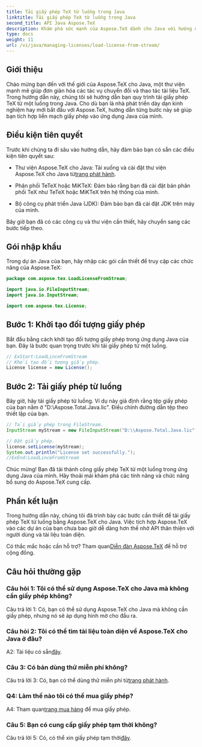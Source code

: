 ```yaml
---
title: Tải giấy phép TeX từ luồng trong Java
linktitle: Tải giấy phép TeX từ luồng trong Java
second_title: API Java Aspose.TeX
description: Khám phá sức mạnh của Aspose.TeX dành cho Java với hướng dẫn từng bước của chúng tôi về cách tải giấy phép TeX từ luồng. Tích hợp liền mạch thao tác tài liệu TeX vào các ứng dụng Java của bạn.
type: docs
weight: 11
url: /vi/java/managing-licenses/load-license-from-stream/
---
```

## Giới thiệu

Chào mừng bạn đến với thế giới của Aspose.TeX cho Java, một thư viện mạnh mẽ giúp đơn giản hóa các tác vụ chuyển đổi và thao tác tài liệu TeX. Trong hướng dẫn này, chúng tôi sẽ hướng dẫn bạn quy trình tải giấy phép TeX từ một luồng trong Java. Cho dù bạn là nhà phát triển dày dạn kinh nghiệm hay mới bắt đầu với Aspose.TeX, hướng dẫn từng bước này sẽ giúp bạn tích hợp liền mạch giấy phép vào ứng dụng Java của mình.

## Điều kiện tiên quyết

Trước khi chúng ta đi sâu vào hướng dẫn, hãy đảm bảo bạn có sẵn các điều kiện tiên quyết sau:

- Thư viện Aspose.TeX cho Java: Tải xuống và cài đặt thư viện Aspose.TeX cho Java từ[trang phát hành](https://releases.aspose.com/tex/java/).

- Phân phối TeTeX hoặc MiKTeX: Đảm bảo rằng bạn đã cài đặt bản phân phối TeX như TeTeX hoặc MiKTeX trên hệ thống của mình.

- Bộ công cụ phát triển Java (JDK): Đảm bảo bạn đã cài đặt JDK trên máy của mình.

Bây giờ bạn đã có các công cụ và thư viện cần thiết, hãy chuyển sang các bước tiếp theo.

## Gói nhập khẩu

Trong dự án Java của bạn, hãy nhập các gói cần thiết để truy cập các chức năng của Aspose.TeX:

```java
package com.aspose.tex.LoadLicenseFromStream;

import java.io.FileInputStream;
import java.io.InputStream;

import com.aspose.tex.License;
```

## Bước 1: Khởi tạo đối tượng giấy phép

Bắt đầu bằng cách khởi tạo đối tượng giấy phép trong ứng dụng Java của bạn. Đây là bước quan trọng trước khi tải giấy phép từ một luồng.

```java
// ExStart:LoadLinceFromStream
// Khởi tạo đối tượng giấy phép.
License license = new License();
```

## Bước 2: Tải giấy phép từ luồng

Bây giờ, hãy tải giấy phép từ luồng. Ví dụ này giả định rằng tệp giấy phép của bạn nằm ở "D:\\Aspose.Total.Java.lic". Điều chỉnh đường dẫn tệp theo thiết lập của bạn.

```java
// Tải giấy phép trong FileStream.
InputStream myStream = new FileInputStream("D:\\Aspose.Total.Java.lic");

// Đặt giấy phép.
license.setLicense(myStream);
System.out.println("License set successfully.");
//ExEnd:LoadLinceFromStream
```

Chúc mừng! Bạn đã tải thành công giấy phép TeX từ một luồng trong ứng dụng Java của mình. Hãy thoải mái khám phá các tính năng và chức năng bổ sung do Aspose.TeX cung cấp.

## Phần kết luận

Trong hướng dẫn này, chúng tôi đã trình bày các bước cần thiết để tải giấy phép TeX từ luồng bằng Aspose.TeX cho Java. Việc tích hợp Aspose.TeX vào các dự án của bạn chưa bao giờ dễ dàng hơn thế nhờ API thân thiện với người dùng và tài liệu toàn diện.

 Có thắc mắc hoặc cần hỗ trợ? Tham quan[Diễn đàn Aspose.TeX](https://forum.aspose.com/c/tex/47) để hỗ trợ cộng đồng.

## Câu hỏi thường gặp

### Câu hỏi 1: Tôi có thể sử dụng Aspose.TeX cho Java mà không cần giấy phép không?

Câu trả lời 1: Có, bạn có thể sử dụng Aspose.TeX cho Java mà không cần giấy phép, nhưng nó sẽ áp dụng hình mờ cho đầu ra.

### Câu hỏi 2: Tôi có thể tìm tài liệu toàn diện về Aspose.TeX cho Java ở đâu?

 A2: Tài liệu có sẵn[đây](https://reference.aspose.com/tex/java/).

### Câu 3: Có bản dùng thử miễn phí không?

 Câu trả lời 3: Có, bạn có thể dùng thử miễn phí từ[trang phát hành](https://releases.aspose.com/).

### Q4: Làm thế nào tôi có thể mua giấy phép?

 A4: Tham quan[trang mua hàng](https://purchase.aspose.com/buy) để mua giấy phép.

### Câu 5: Bạn có cung cấp giấy phép tạm thời không?

 Câu trả lời 5: Có, có thể xin giấy phép tạm thời[đây](https://purchase.aspose.com/temporary-license/).